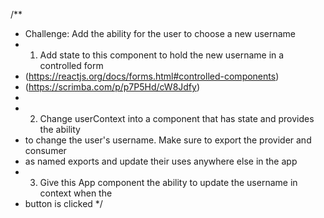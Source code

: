 /\*\*

- Challenge: Add the ability for the user to choose a new username
- 1. Add state to this component to hold the new username in a controlled form
- (https://reactjs.org/docs/forms.html#controlled-components)
- (https://scrimba.com/p/p7P5Hd/cW8Jdfy)
-
- 2. Change userContext into a component that has state and provides the ability
- to change the user's username. Make sure to export the provider and consumer
- as named exports and update their uses anywhere else in the app
- 3. Give this App component the ability to update the username in context when the
- button is clicked
  \*/
